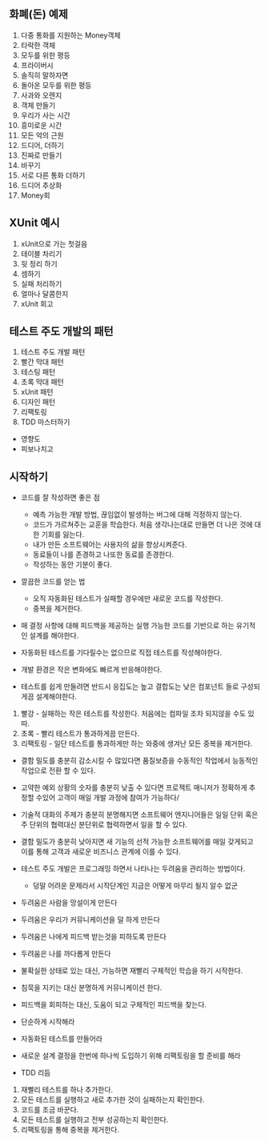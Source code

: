 ## 화폐(돈) 예제

1. 다중 통화를 지원하는 Money객체
1. 타락한 객체
1. 모두를 위한 평등
1. 프라이버시
1. 솔직히 말하자면
1. 돌아온 모두를 위한 평등
1. 사과와 오렌지
1. 객체 만들기
1. 우리가 사는 시간
1. 흥미로운 시간
1. 모든 악의 근원
1. 드디어, 더하기
1. 진짜로 만들기
1. 바꾸기
1. 서로 다른 통화 더하기
1. 드디어 추상화
1. Money회

## XUnit 예시

1. xUnit으로 가는 첫걸음
1. 테이블 차리기
1. 뒷 정리 하기
1. 셈하기
1. 실패 처리하기
1. 얼마나 달콤한지
1. xUnit 회고

## 테스트 주도 개발의 패턴

1. 테스트 주도 개발 패턴
1. 빨간 막대 패턴
1. 테스팅 패턴
1. 초록 막대 패턴
1. xUnit 패턴
1. 디자인 패턴
1. 리팩토링
1. TDD 마스터하기


- 영향도
- 피보나치고



## 시작하기

- 코드를 잘 작성하면 좋은 점
    - 예측 가능한 개발 방법, 끊임없이 발생하는 버그에 대해 걱정하지 않는다.
    - 코드가 가르쳐주는 교훈을 학습한다. 처음 생각나는대로 만들면 더 나은 것에 대한 기회를 잃는다.
    - 내가 만든 소프트웨어는 사용자의 삶을 향상시켜준다.
    - 동료들이 나를 존경하고 나또한 동료를 존경한다.
    - 작성하는 동안 기분이 좋다.
    
- 깔끔한 코드를 얻는 법
    - 오직 자동화된 테스트가 실패할 경우에만 새로운 코드를 작성한다.
    - 중복을 제거한다.

- 매 결정 사항에 대해 피드백을 제공하는 실행 가능한 코드를 기반으로 하는 유기적인 설계를 해야한다.
- 자동화된 테스트를 기다릴수는 없으므로 직접 테스트를 작성해야한다.
- 개발 환경은 작은 변화에도 빠르게 반응해야한다.
- 테스트를 쉽게 만들려면 반드시 응집도는 높고 결합도는 낮은 컴포넌트 들로 구성되게끔 설계해야한다.


1. 빨강 - 실패하는 작은 테스트를 작성한다. 처음에는 컴파일 조차 되지않을 수도 있따.
1. 초록 - 빨리 테스트가 통과하게끔 만든다.
1. 리팩토링 - 일단 테스트를 통과하게만 하는 와중에 생겨난 모든 중복을 제거한다.

- 결함 밀도를 충분히 감소시킬 수 많있다면 품질보증을 수동적인 작업에서 능동적인 작업으로 전환 할 수 있다.
- 고약한 예외 상황의 숫자를 충분히 낮출 수 있다면 프로젝트 매니저가 정확하게 추정할 수있어 고객이 매일 개발 과정에 참여가 가능하다/
- 기술적 대화의 주제가 충분히 분명해지면 소프트웨어 엔지니어들은 일일 단위 혹은 주 단위의 협력대신 분단위로 협력하면서 일을 할 수 있다.
- 결함 밀도가 충분히 낮아지면 새 기능의 선적 가능한 소프트웨어를 매일 갖게되고 이를 통해 고객과 새로운 비즈니스 관계에 이를 수 있다.

- 테스트 주도 개발은 프로그래밍 하면서 나타나는 두려움을 관리하는 방법이다.
    - 덩말 어려운 문제라서 시작단계인 지금은 어떻게 마무리 될지 알수 없군

- 두려움은 사람을 망설이게 만든다
- 두려움은 우리가 커뮤니케이션을 덜 하게 만든다
- 두려움은 나에게 피드백 받는것을 피하도록 만든다
- 두려움은 나를 까다롭게 만든다

- 불확실한 상태로 있는 대신, 가능하면 재빨리 구체적인 학습을 하기 시작한다.
- 침묵을 지키는 대신 분명하게 커뮤니케이션 한다.
- 피드백을 회피하는 대신, 도움이 되고 구체적인 피드백을 찾는다.

- 단순하게 시작해라
- 자동화된 테스트를 만들어라
- 새로운 설계 결정을 한번에 하나씩 도입하기 위해 리팩토링을 할 준비를 해라

- TDD 리듬

1. 재빨리 테스트를 하나 추가한다.
1. 모든 테스트를 실행하고 새로 추가한 것이 실패하는지 확인한다.
1. 코드를 조금 바꾼다.
1. 모든 테스트를 실행하고 전부 성공하는지 확인한다.
1. 리팩토링을 통해 중복을 제거한다.



